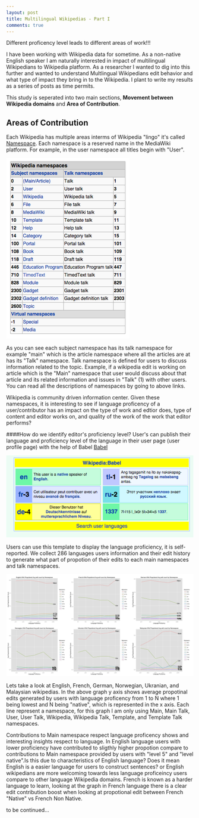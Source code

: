 ```yaml
---
layout: post
title: Multilingual Wikipedias - Part I
comments: true
---
```

<div class="message">
        Different proficency level leads to different areas of work!!!
</div>

I have been working with Wikipedia data for sometime. As a non-native English speaker I am naturally interested in impact of multilingual Wikipedians to Wikipedia platform. As a researcher I wanted to dig into this further and wanted to understand Multlingual Wikipedians edit behavior and what type of impact they bring in to the Wikipedia. I plant to write my results as a series of posts as time permits. 

This study is seperated into two main sections, **Movement between Wikipedia domains** and **Area of Contribution**. 

Areas of Contribution
---------------------
Each Wikipedia has multiple areas interms of Wikipedia "lingo" it's called [Namespace](https://en.wikipedia.org/wiki/Wikipedia:Namespace). Each namespace is a reserved name in the MediaWiki platform. For example, in the user namespace all titles begin with "User".

![Wikipedia Namespace](/assets/wikipedia_namespaces.png)

As you can see each subject namespace has its talk namespace for example "main" which is the article namespace where all the articles are at has its "Talk" namespace. Talk namespace is defined for users to discuss information related to the topic. Example, if a wikipedia edit is working on article which is the "Main" namespace that user would discuss about that article and its related information and issues in "Talk" (1) with other users. You can read all the descriptions of namespaces by going to above links. 

Wikipedia is community driven information center. Given these namespaces, it is interesting to see if language proficency of a user/contributor has an impact on the type of work and edtior does, type of content and editor works on, and quality of the work of the work that editor performs?

####How do we identify editor's proficiency level?
User's can publish their language and proficiency level of the language in their user page (user profile page) with the help of Babel [Babel](https://en.wikipedia.org/wiki/Template:Babel)

![Babel Template](/assets/babel_template.png)

Users can use this template to display the language proficiency, it is self-reported. We collect 286 languages users information and their edit history to generate what part of propotion of their edits to each main namespaces and talk namespaces. 

![Edit propotions in each Wikipedia by language proficency](/assets/multi_namespace.png)

Lets take a look at English, French, German, Norwegian, Ukranian, and Malaysian wikipedias. In the above graph y axis shows average propotinal edits generated by users with language proficency from 1 to N where 1 being lowest and N being "native", which is represented in the x axis. 
Each line represent a namespace, for this graph I am only using Main, Main Talk, User, User Talk, Wikipedia, Wikipedia Talk, Template, and Template Talk namespaces. 

Contributions to Main namespace respect language proficency shows and interesting insights respect to language. In English language users with lower proficiency have contributed to sligthly higher propotion compare to contributions to Main namespace provided by users with "level 5" and "level native".Is this due to characteristics of English language? Does it mean English is a easier language for users to construct sentences? or English wikipedians are more welcoming towards less language proficeincy users compare to other language Wikipedia domains. French is known as a harder language to learn, looking at the graph in French language there is a clear edit contribution boost when looking at propotional edit between French "Native" vs French Non Native. 

to be continued...
